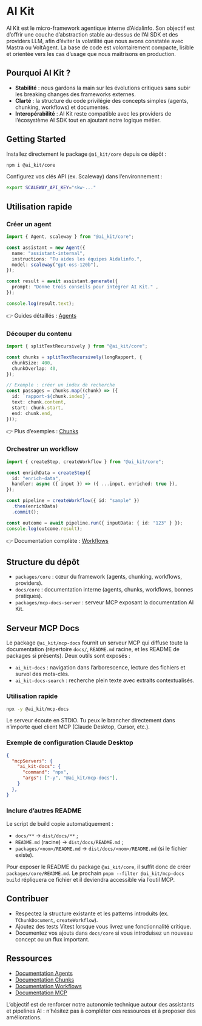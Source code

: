 # AI Kit

AI Kit est le micro-framework agentique interne d’Aidalinfo. Son objectif est d’offrir une couche d’abstraction stable au-dessus de l’AI SDK et des providers LLM, afin d’éviter la volatilité que nous avons constatée avec Mastra ou VoltAgent. La base de code est volontairement compacte, lisible et orientée vers les cas d’usage que nous maîtrisons en production.

## Pourquoi AI Kit ?

- **Stabilité** : nous gardons la main sur les évolutions critiques sans subir les breaking changes des frameworks externes.
- **Clarté** : la structure du code privilégie des concepts simples (agents, chunking, workflows) et documentés.
- **Interopérabilité** : AI Kit reste compatible avec les providers de l’écosystème AI SDK tout en ajoutant notre logique métier.

## Getting Started

Installez directement le package `@ai_kit/core` depuis ce dépôt :

```bash
npm i @ai_kit/core
```

Configurez vos clés API (ex. Scaleway) dans l’environnement :

```bash
export SCALEWAY_API_KEY="skw-..."
```

## Utilisation rapide

### Créer un agent

```ts
import { Agent, scaleway } from "@ai_kit/core";

const assistant = new Agent({
  name: "assistant-internal",
  instructions: "Tu aides les équipes Aidalinfo.",
  model: scaleway("gpt-oss-120b"),
});

const result = await assistant.generate({
  prompt: "Donne trois conseils pour intégrer AI Kit." ,
});

console.log(result.text);
```

👉 Guides détaillés : [Agents](./docs/core/agents.md)

### Découper du contenu

```ts
import { splitTextRecursively } from "@ai_kit/core";

const chunks = splitTextRecursively(longRapport, {
  chunkSize: 400,
  chunkOverlap: 40,
});

// Exemple : créer un index de recherche
const passages = chunks.map((chunk) => ({
  id: `rapport-${chunk.index}`,
  text: chunk.content,
  start: chunk.start,
  end: chunk.end,
}));
```

👉 Plus d’exemples : [Chunks](./docs/core/chunks.md)

### Orchestrer un workflow

```ts
import { createStep, createWorkflow } from "@ai_kit/core";

const enrichData = createStep({
  id: "enrich-data",
  handler: async ({ input }) => ({ ...input, enriched: true }),
});

const pipeline = createWorkflow({ id: "sample" })
  .then(enrichData)
  .commit();

const outcome = await pipeline.run({ inputData: { id: "123" } });
console.log(outcome.result);
```

👉 Documentation complète : [Workflows](./docs/core/workflows.md)

## Structure du dépôt

- `packages/core` : cœur du framework (agents, chunking, workflows, providers).
- `docs/core` : documentation interne (agents, chunks, workflows, bonnes pratiques).
- `packages/mcp-docs-server` : serveur MCP exposant la documentation AI Kit.

## Serveur MCP Docs

Le package `@ai_kit/mcp-docs` fournit un serveur MCP qui diffuse toute la documentation (répertoire `docs/`, `README.md` racine, et les README de packages si présents). Deux outils sont exposés :

- `ai_kit-docs` : navigation dans l’arborescence, lecture des fichiers et survol des mots-clés.
- `ai_kit-docs-search` : recherche plein texte avec extraits contextualisés.

### Utilisation rapide

```bash
npx -y @ai_kit/mcp-docs
```

Le serveur écoute en STDIO. Tu peux le brancher directement dans n’importe quel client MCP (Claude Desktop, Cursor, etc.).

### Exemple de configuration Claude Desktop

```json
{
  "mcpServers": {
    "ai_kit-docs": {
      "command": "npx",
      "args": ["-y", "@ai_kit/mcp-docs"],
    }
  },
}
```

### Inclure d’autres README

Le script de build copie automatiquement :

- `docs/**` → `dist/docs/**` ;
- `README.md` (racine) → `dist/docs/README.md` ;
- `packages/<nom>/README.md` → `dist/docs/<nom>/README.md` (si le fichier existe).

Pour exposer le README du package `@ai_kit/core`, il suffit donc de créer `packages/core/README.md`. Le prochain `pnpm --filter @ai_kit/mcp-docs build` répliquera ce fichier et il deviendra accessible via l’outil MCP.

## Contribuer

- Respectez la structure existante et les patterns introduits (ex. `TChunkDocument`, `createWorkflow`).
- Ajoutez des tests Vitest lorsque vous livrez une fonctionnalité critique.
- Documentez vos ajouts dans `docs/core` si vous introduisez un nouveau concept ou un flux important.

## Ressources

- [Documentation Agents](./docs/core/agents.md)
- [Documentation Chunks](./docs/core/chunks.md)
- [Documentation Workflows](./docs/core/workflows.md)
- [Documentation MCP](./docs/mcp/usage.md)

L’objectif est de renforcer notre autonomie technique autour des assistants et pipelines AI : n’hésitez pas à compléter ces ressources et à proposer des améliorations.
